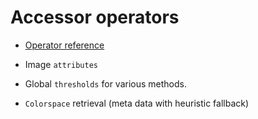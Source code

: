 # Accessor operators

  - [Operator reference](/doc/trunk/doc/ref/accessor.md)

  - Image `attributes`
  - Global `thresholds` for various methods.
  - `Colorspace` retrieval (meta data with heuristic fallback)
